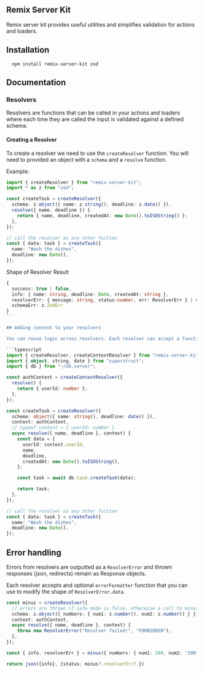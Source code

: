 ## Remix Server Kit

Remix server kit provides useful utilities and simplifies validation for actions and loaders.

## Installation

```shell
  npm install remix-server-kit zod
```

## Documentation

### Resolvers

Resolvers are functions that can be called in your actions and loaders where each time they are called the input is validated against a defined schema.

#### Creating a Resolver

To create a resolver we need to use the `createResolver` function. You will need to provided an object with a `schema` and a `resolve` function.

Example:

```typescript
import { createResolver } from "remix-server-kit";
import * as z from "zod";

const createTask = createResolver({
  schema: z.object({ name: z.string(), deadline: z.date() }),
  resolve({ name, deadline }) {
    return { name, deadline, createdAt: new Date().toISOString() };
  },
});

// call the resolver as any other fuction
const { data: task } = createTask({
  name: "Wash the dishes",
  deadline: new Date(),
});
```

Shape of Resolver Result

````typescript
{
  success: true | false,
  info: { name: string, deadline: Date, createdAt: string },
  resolverErr: { message: string, status:number, err: ResolverErr } | null,
  schemaErr: z.ZodErr
}
```

## Adding context to your resolvers

You can reuse logic across resolvers. Each resolver can accept a function that will populate the context variable of the resolver. This means that you can provide context directly form your actions and loaders to the resolver. The context variable will be **typed** automatically.

```typescript
import { createResolver, createContextResolver } from "remix-server-kit";
import { object, string, date } from "superstruct";
import { db } from "~/db.server";

const authContext = createContextResolver({
  resolve() {
    return { userId: number };
  },
});

const createTask = createResolver({
  schema: object({ name: string(), deadline: date() }),
  context: authContext,
  // typeof context = { userId: number }
  async resolve({ name, deadline }, context) {
    const data = {
      userId: context.userId,
      name,
      deadline,
      createdAt: new Date().toISOString(),
    };

    const task = await db.task.createTask(data);

    return task;
  },
});

// call the resolver as any other fuction
const { data: task } = createTask({
  name: "Wash the dishes",
  deadline: new Date(),
});
````

## Error handling

Errors from resolvers are outputted as a `ResolverError` and thrown responses (json, redirects) remain as Response objects.

Each resolver accepts and optional `errorFormatter` function that you can use to modify the shape of `ResolverError.data`.

```ts
const minus = createResolver({
  // errors are thrown if safe mode is false, otherwise a call to minus will return {data?: number, error?: ResolverError<T> }
  schema: z.object({ numbers: { num1: z.number(), num2: z.number() } }),
  context: authContext,
  async resolve({ name, deadline }, context) {
    throw new ResolverError("Resolver failed!", "FORBIDDEN");
  },
});

const { info, resolverErr } = minus({ numbers: { num1: 200, num2: "200" } });

return json({info}, {status: minus?.resolverErr?.})
```
